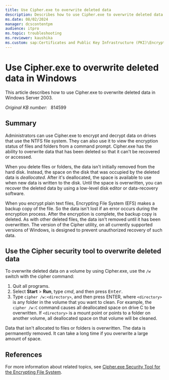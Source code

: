 ```yaml
---
title: Use Cipher.exe to overwrite deleted data
description: Describes how to use Cipher.exe to overwrite deleted data in Windows Server 2003.
ms.date: 08/02/2024
manager: dcscontentpm
audience: itpro
ms.topic: troubleshooting
ms.reviewer: kaushika
ms.custom: sap:Certificates and Public Key Infrastructure (PKI)\Encrypting File System (EFS), csstroubleshoot
---
```

# Use Cipher.exe to overwrite deleted data in Windows

This article describes how to use Cipher.exe to overwrite deleted data in Windows Server 2003.

_Original KB number:_ &nbsp; 814599

## Summary

Administrators can use Cipher.exe to encrypt and decrypt data on drives that use the NTFS file system. They can also use it to view the encryption status of files and folders from a command prompt. Cipher.exe has the ability to overwrite data that has been deleted so that it can't be recovered or accessed.

When you delete files or folders, the data isn't initially removed from the hard disk. Instead, the space on the disk that was occupied by the deleted data is *deallocated*. After it's deallocated, the space is available to use when new data is written to the disk. Until the space is overwritten, you can recover the deleted data by using a low-level disk editor or data-recovery software.

When you encrypt plain text files, Encrypting File System (EFS) makes a backup copy of the file. So the data isn't lost if an error occurs during the encryption process. After the encryption is complete, the backup copy is deleted. As with other deleted files, the data isn't removed until it has been overwritten. The version of the Cipher utility, on all currently supported versions of Windows, is designed to prevent unauthorized recovery of such data.

## Use the Cipher security tool to overwrite deleted data

To overwrite deleted data on a volume by using Cipher.exe, use the `/w` switch with the cipher command:

1. Quit all programs.
2. Select **Start** > **Run**, type *cmd*, and then press <kbd>Enter</kbd>.
3. Type `cipher /w:<directory>`, and then press ENTER, where `<directory>` is any folder in the volume that you want to clean. For example, the `cipher /w:C` command causes all deallocated space on drive C to be overwritten. If `<directory>` is a mount point or points to a folder on another volume, all deallocated space on that volume will be cleaned.

Data that isn't allocated to files or folders is overwritten. The data is permanently removed. It can take a long time if you overwrite a large amount of space.

## References

For more information about related topics, see [Cipher.exe Security Tool for the Encrypting File System](https://support.microsoft.com/help/298009).
